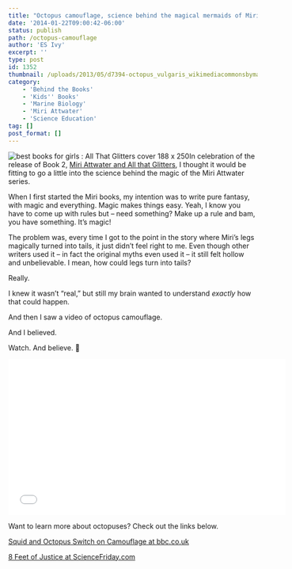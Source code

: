```yaml
---
title: "Octopus camouflage, science behind the magical mermaids of Miri Attwater"
date: '2014-01-22T09:00:42-06:00'
status: publish
path: /octopus-camouflage
author: 'ES Ivy'
excerpt: ''
type: post
id: 1352
thumbnail: /uploads/2013/05/d7394-octopus_vulgaris_wikimediacommonsbymatthieusontag.jpg
category:
    - 'Behind the Books'
    - 'Kids'' Books'
    - 'Marine Biology'
    - 'Miri Attwater'
    - 'Science Education'
tag: []
post_format: []
---
```

![best books for girls : All That Glitters cover 188 x 250](/uploads/2014/01/All-That-Glitters-cover-188-x-250.jpg)In celebration of the release of Book 2, [Miri Attwater and All that Glitters](http://www.amazon.com/Attwater-Glitters-Mermaid-Princess-Adventures-ebook/dp/B00HKK1GYC/ "All that glitters amazon"), I thought it would be fitting to go a little into the science behind the magic of the Miri Attwater series.

When I first started the Miri books, my intention was to write pure fantasy, with magic and everything. Magic makes things easy. Yeah, I know you have to come up with rules but – need something? Make up a rule and bam, you have something. It’s magic!

The problem was, every time I got to the point in the story where Miri’s legs magically turned into tails, it just didn’t feel right to me. Even though other writers used it – in fact the original myths even used it – it still felt hollow and unbelievable. I mean, how could legs turn into tails?

Really.

I knew it wasn’t “real,” but still my brain wanted to understand *exactly* how that could happen.

And then I saw a video of octopus camouflage.

And I believed.

Watch. And believe. 🙂

<iframe allowfullscreen="" frameborder="0" height="315" src="//www.youtube.com/embed/-Hi5muM44NE?rel=0&start=258" width="560"></iframe>

Want to learn more about octopuses? Check out the links below.

[Squid and Octopus Switch on Camouflage at bbc.co.uk](http://www.bbc.co.uk/nature/15654086)

[8 Feet of Justice at ScienceFriday.com](http://www.sciencefriday.com/blogs/08/11/2011/8-feet-of-justice.html)